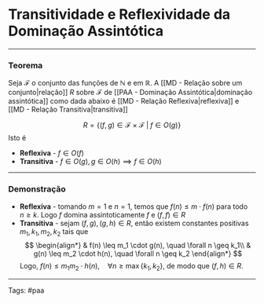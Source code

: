 
# Transitividade e Reflexividade da Dominação Assintótica

---

### Teorema

Seja $\mathcal{F}$ o conjunto das funções de $\mathbb{N}$ e em $\mathbb{R}$. A [[MD - Relação sobre um conjunto|relação]] $R$ sobre $\mathcal{F}$ de [[PAA - Dominação Assintótica|dominação assintótica]] como dada abaixo é [[MD - Relação Reflexiva|reflexiva]] e [[MD - Relação Transitiva|transitiva]]

$$R = \{(f,g) \in \mathcal{F} \times \mathcal{F} \;|\; f \in O(g)\}$$
Isto é
- **Reflexiva** - $f \in O(f)$
- **Transitiva** - $f \in O(g), g \in O(h) \implies f \in O(h)$

---

### Demonstração

- **Reflexiva** - tomando $m=1$ e $n=1$, temos que $f(n) \leq m \cdot f(n)$ para todo $n \geq k$. Logo $f$ domina assintoticamente $f$ e $(f,f) \in R$
- **Transitiva** - sejam $(f,g),(g,h) \in R$, então existem constantes positivas $m_1, k_1, m_2, k_2$ tais que
	$$
	\begin{align*}
	& f(n) \leq m_1 \cdot g(n), \quad \forall n \geq k_1\\
	& g(n) \leq m_2 \cdot h(n), \quad \forall n \geq k_2
    \end{align*}
  $$
  Logo, $f(n) \leq m_1m_2 \cdot h(n), \quad \forall n \geq \max\{k_1, k_2\}$, de modo que $(f,h) \in R$.

---

Tags: #paa

